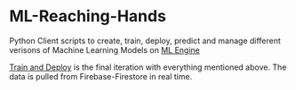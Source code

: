 # ML-Reaching-Hands

Python Client scripts to create, train, deploy, predict and manage different verisons of Machine Learning Models on [ML Engine](https://cloud.google.com/ml-engine/)

[Train and Deploy](https://github.com/DarshanGowda0/ML-Reaching-Hands/blob/master/python-clients/train_and_deploy.py) is the final iteration with everything mentioned above. The data is pulled from Firebase-Firestore in real time.
